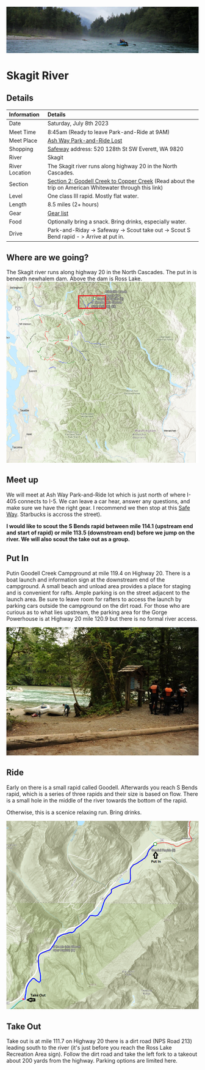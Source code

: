 ![Skagit header](./img/skagit.png)

# Skagit River

## Details
Information | Details
| :-- | :-- |
Date | Saturday, July 8th 2023
Meet Time | 8:45am (Ready to leave Park-and-Ride at 9AM)
Meet Place | [Ash Way Park-and-Ride Lost](https://www.soundtransit.org/ride-with-us/parking/snohomish-county/ash-way-park-ride-lot) 
Shopping |  [Safeway](https://local.safeway.com/safeway/wa/everett/520-128th-st-sw.html?utm_source=G&utm_medium=Maps&utm_campaign=G+Places) address:  520 128th St SW Everett, WA 9820
River | Skagit 
River Location | The Skagit river runs along highway 20 in the North Cascades.
Section | [Section 2: Goodell Creek to Copper Creek](https://www.americanwhitewater.org/content/River/view/river-detail/2206/main) (Read about the trip on American Whitewater through this link)
Level | One class III rapid.  Mostly flat water.
Length | 8.5 miles (2+ hours)
Gear  | [Gear list](https://github.com/JonathanBuchner/plan/blob/main/rafting/river-gear.md)
Food | Optionally bring a snack.  Bring drinks, especially water.
Drive | Park-and-Riday -> Safeway  -> Scout take out -> Scout S Bend rapid - > Arrive at put in.


## Where are we going? 
The Skagit river runs along highway 20 in the North Cascades.  The put in is beneath newhalem dam.  Above the dam is Ross Lake.
![washington map](./img/waskagitmap.png)

## Meet up
We will meet at Ash Way Park-and-Ride lot which is just north of where I- 405 connects to I-5.  We can leave a car hear, answer any questions, and make sure we have the right gear.  I recommend we then  stop at this [Safe Way](https://local.safeway.com/safeway/wa/everett/520-128th-st-sw.html?utm_source=G&utm_medium=Maps&utm_campaign=G+Places).  Starbucks is accross the street).  

**I would like to scout the S Bends rapid between mile 114.1 (upstream end and start of rapid) or mile 113.5 (downstream end) before we jump on the river.  We will also scout the take out as a group.** 

## Put In 
Putin Goodell Creek Campground at mile 119.4 on Highway 20. There is a boat launch and information sign at the downstream end of the campground. A small beach and unload area provides a place for staging and is convenient for rafts. Ample parking is on the street adjacent to the launch area. Be sure to leave room for rafters to access the launch by parking cars outside the campground on the dirt road. For those who are curious as to what lies upstream, the parking area for the Gorge Powerhouse is at Highway 20 mile 120.9 but there is no formal river access.

![Put in](./img/skagitputin.jpg)

## Ride
Early on there is a small rapid called Goodell.  Afterwards you reach S Bends rapid, which is a series of three rapids and their size is based on flow. There is a small hole in the middle of the river towards the bottom of the rapid.

Otherwise, this is a scenice relaxing run.  Bring drinks.

![Full moon header](./img/mapsection2.png)

## Take Out
Take out is at mile 111.7 on Highway 20 there is a dirt road (NPS Road 213) leading south to the river (it's just before you reach the Ross Lake Recreation Area sign). Follow the dirt road and take the left fork to a takeout about 200 yards from the highway. Parking options are limited here.
